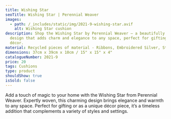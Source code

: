 ```yaml
---
title: Wishing Star
seoTitle: Wishing Star | Perennial Weaver
images:
  - path: /_includes/static/img/2021-9-wishing-star.avif
    alt: Wishing Star cushion
description: Shop the Wishing Star by Perennial Weaver – a beautifully woven
  design that adds charm and elegance to any space, perfect for gifting or home
  décor.
material: Recycled pieces of material - Ribbons, Embroidered Silver, String
dimensions: 37cm x 39cm x 10cm / 15" x 15" x 4"
catalogueNumber: 2021-9
price: 20
tags: Cushions
type: product
shouldShow: true
isSold: false
---
```

Add a touch of magic to your home with the Wishing Star from Perennial Weaver. Expertly woven, this charming design brings elegance and warmth to any space. Perfect for gifting or as a unique décor piece, it’s a timeless addition that complements a variety of styles and settings.
